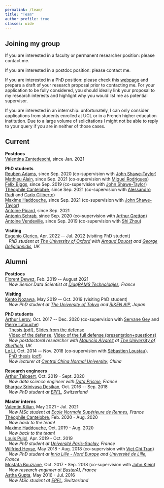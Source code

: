 ```yaml
---
permalink: /team/
title: "Team"
author_profile: true
classes: wide
---
```


## Joining my group

If you are interested in a faculty or permanent researcher position: please contact me.

If you are interested in a postdoc position: please contact me.

If you are interested in a PhD position: please check this [webpage](https://www.ucl.ac.uk/ai-centre/study) and prepare a draft of your research proposal prior to contacting me. For your application to be fully considered, you should ideally link your proposal to my research interests and highlight why you would list me as potential supervisor.

If you are interested in an internship: unfortunately, I can only consider applications from students enrolled at UCL or in a French higher education institution. Due to a large volume of solicitations I might not be able to reply to your query if you are in neither of those cases.

## Current

**Postdocs**   
[Valentina Zantedeschi](http://vzantedeschi.com), since Jan. 2021

**PhD students**   
[Reuben Adams](https://reubenadams.github.io), since Sep. 2020 (co-supervision with [John Shawe-Taylor](http://www0.cs.ucl.ac.uk/staff/J.Shawe-Taylor/))   
[Mathieu Alain](https://mathieualain.github.io), since Sep. 2021 (co-supervision with [Miguel Rodrigues](https://scholar.google.co.uk/citations?user=Fmjz3bYAAAAJ&hl=en))     
[Felix Biggs](https://www.felixbiggs.com), since Sep. 2019 (co-supervision with [John Shawe-Taylor](http://www0.cs.ucl.ac.uk/staff/J.Shawe-Taylor/))   
[Théophile Cantelobre](https://theophilec.github.io), since Sep. 2021 (co-supervision with [Alessandro Rudi](https://www.di.ens.fr/~rudi/) and [Carlo Ciliberto](https://cciliber.github.io))     
[Maxime Haddouche](https://maximehaddouche.github.io), since Sep. 2021 (co-supervision with [John Shawe-Taylor](http://www0.cs.ucl.ac.uk/staff/J.Shawe-Taylor/))     
[Antoine Picard](https://www.linkedin.com/in/antoine-picard-3147a1212/), since Sep. 2021         
[Antonin Schrab](https://antoninschrab.github.io), since Sep. 2020 (co-supervision with [Arthur Gretton](http://www.gatsby.ucl.ac.uk/~gretton/))     
[Antoine Vendeville](https://antoinevendeville.github.io/), since Sep. 2019 (co-supervision with [Shi Zhou](https://wp.cs.ucl.ac.uk/shizhou/))      


**Visiting**       
[Eugenio Clerico](https://scholar.google.com/citations?user=Q8byazcAAAAJ&hl=en), Apr. 2022 -- Jul. 2022 (visiting PhD student)      
&nbsp;&nbsp;&nbsp;*PhD student at [The University of Oxford](https://www.ox.ac.uk) with [Arnaud Doucet](https://www.stats.ox.ac.uk/~doucet/) and [George Deligiannidis](https://www.stats.ox.ac.uk/~deligian/), UK*       
<!-- **Research engineers**     -->
   

<!-- **Master interns**      --> 
  


## Alumni

**Postdocs**        
[Florent Dewez](https://fdewez.github.io), Feb. 2019 -- August 2021         
&nbsp;&nbsp;&nbsp;*Now Senior Data Scientist at [DiagRAMS Technologies](https://diagrams-technologies.com), France*        

**Visiting**       
[Kento Nozawa](https://nzw0301.github.io), May 2019 -- Oct. 2019 (visiting PhD student)      
&nbsp;&nbsp;&nbsp;*Now PhD student at [The University of Tokyo](https://www.u-tokyo.ac.jp/en/) and [RIKEN AIP](https://www.u-tokyo.ac.jp/en/), Japan*       

**PhD students**       
[Arthur Leroy](https://arthur-leroy.netlify.app), Oct. 2017 -- Dec. 2020 (co-supervision with [Servane Gey](http://helios.mi.parisdescartes.fr/~gey/) and [Pierre Latouche](http://helios.mi.parisdescartes.fr/~platouch/))           
&nbsp;&nbsp;&nbsp;[Thesis (pdf)](https://arthur-leroy.netlify.app/files/Thesis-Arthur_LEROY.pdf), [Slides from the defense](https://arthur-leroy.netlify.app/files/slides_soutenance/slides_thesis.html#/)        
&nbsp;&nbsp;&nbsp;[Video of the defense](https://youtu.be/gAaKoKq9UDo), [Video of the full defense (presentation+questions)](https://youtu.be/6xpyS0tTSCo)      
&nbsp;&nbsp;&nbsp;*Now postdoctoral researcher with [Mauricio Álvarez](https://maalvarezl.github.io) at [The University of Sheffield](https://www.sheffield.ac.uk), UK*       
[Le Li](https://www.researchgate.net/scientific-contributions/2108172811_Le_Li), Oct. 2014 -- Nov. 2018 (co-supervision with [Sébastien Loustau](https://www.linkedin.com/in/sébastien-loustau-b57b4555/)).      
&nbsp;&nbsp;&nbsp;[PhD thesis](https://tel.archives-ouvertes.fr/tel-01970795/) ([pdf](https://tel.archives-ouvertes.fr/tel-01970795/document))            
&nbsp;&nbsp;&nbsp;*Now lecturer at [Central China Normal University](http://english.ccnu.edu.cn), China* 

**Research engineers**     
[Arthur Talpaert](https://www.linkedin.com/in/arthur-talpaert-04b446a5/), Oct. 2019 - Sept. 2020      
&nbsp;&nbsp;&nbsp;*Now data science engineer with [Data Prisme](https://www.data-prisme.com), France*		   
[Bhargav Srinivasa Desikan](https://github.com/bhargavvader/), Oct. 2016 -- Sep. 2018      
&nbsp;&nbsp;&nbsp;*Now PhD student at [EPFL](https://www.epfl.ch/en/), Switzerland*

**Master interns**         
[Valentin Kilian](https://valentinkil.github.io), May 2021 - Jul. 2021      
&nbsp;&nbsp;&nbsp;*Now MSc student at [Ecole Normale Supérieure de Rennes](http://www.international.ens-rennes.fr/ens-rennes-english-version-253208.kjsp?RH=KERLANN_FR), France*       
[Théophile Cantelobre](https://theophilec.github.io), Feb. 2020 - Aug. 2020      
&nbsp;&nbsp;&nbsp;*Now back to the team!*      			     
[Maxime Haddouche](https://maximehaddouche.github.io), Oct. 2019 - Aug. 2020     
&nbsp;&nbsp;&nbsp;*Now back to the team!*       			     
[Louis Pujol](https://louis-pujol.github.io), Apr. 2019 - Oct. 2019    
&nbsp;&nbsp;&nbsp;*Now PhD student at [Université Paris-Saclay](https://www.universite-paris-saclay.fr), France*		     
[Wilfried Heyse](https://www.linkedin.com/in/wilfried-heyse-711008151/), May 2018 - Aug. 2018 (co-supervision with [Viet Chi Tran](https://perso.math.u-pem.fr/tran.viet-chi/))     
&nbsp;&nbsp;&nbsp;*Now PhD student at [Inria Lille - Nord Europe](https://www.inria.fr/fr/centre-inria-lille-nord-europe) and [Université de Lille](https://www.univ-lille.fr), France*     
[Mostafa Bouziane](https://www.linkedin.com/in/mostafa-b-49732b11b/), Oct. 2017 - Sep. 2018 (co-supervision with [John Klein](https://john-klein.github.io))     
&nbsp;&nbsp;&nbsp;*Now research engineer at [BusterAI](https://buster.ai), France*   
[Astha Gupta](https://www.linkedin.com/in/astha736/), May 2016 - Jul. 2016    
&nbsp;&nbsp;&nbsp;*Now MSc student at [EPFL](https://www.epfl.ch/fr/), Switzerland*    
